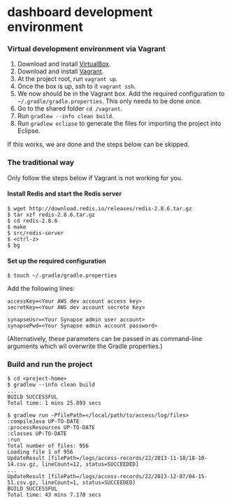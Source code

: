 dashboard development environment
=========

### Virtual development environment via Vagrant

1. Download and install [VirtualBox](https://www.virtualbox.org/).
2. Download and install [Vagrant](http://www.vagrantup.com/).
3. At the project root, run `vagrant up`.
4. Once the box is up, ssh to it `vagrant ssh`.
5. We now should be in the Vagrant box. Add the required configuration to `~/.gradle/gradle.properties`. This only needs to be done once.
6. Go to the shared folder `cd /vagrant`.
7. Run `gradlew --info clean build`.
8. Run `gradlew eclipse` to generate the files for importing the project into Eclipse.

If this works, we are done and the steps below can be skipped.

### The traditional way

Only follow the steps below if Vagrant is not working for you.

#### Install Redis and start the Redis server

    $ wget http://download.redis.io/releases/redis-2.8.6.tar.gz
    $ tar xzf redis-2.8.6.tar.gz
    $ cd redis-2.8.6
    $ make
    $ src/redis-server
    $ <ctrl-z>
    $ bg

#### Set up the required configuration

    $ touch ~/.gradle/gradle.properties

Add the following lines:

    accessKey=<Your AWS dev account access key>
    secretKey=<Your AWS dev account secrete Key>

    synapseUsr=<Your Synapse admin user account>
    synapsePwd=<Your Synapse admin account password>

(Alternatively, these parameters can be passed in as command-line arguments which wil overwrite the Gradle properties.)

### Build and run the project

    $ cd <project-home>
    $ gradlew --info clean build
    ...
    BUILD SUCCESSFUL
    Total time: 1 mins 25.893 secs

    $ gradlew run -PfilePath=</local/path/to/access/log/files>
    :compileJava UP-TO-DATE
    :processResources UP-TO-DATE
    :classes UP-TO-DATE
    :run
    Total number of files: 956
    Loading file 1 of 956
    UpdateResult [filePath=/logs/access-records/22/2013-11-18/18-10-14.csv.gz, lineCount=12, status=SUCCEEDED]
    ...
    UpdateResult [filePath=/logs/access-records/22/2013-12-07/04-15-51.csv.gz, lineCount=1, status=SUCCEEDED]
    BUILD SUCCESSFUL
    Total time: 43 mins 7.178 secs
